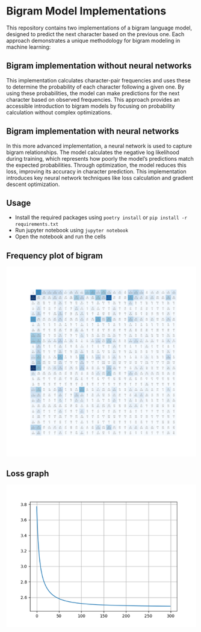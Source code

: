 # Bigram Model Implementations

This repository contains two implementations of a bigram language model, designed to predict the next character based on the previous one. Each approach demonstrates a unique methodology for bigram modeling in machine learning:

## Bigram implementation without neural networks

This implementation calculates character-pair frequencies and uses these to determine the probability of each character following a given one. By using these probabilities, the model can make predictions for the next character based on observed frequencies. This approach provides an accessible introduction to bigram models by focusing on probability calculation without complex optimizations.

## Bigram implementation with neural networks

In this more advanced implementation, a neural network is used to capture bigram relationships. The model calculates the negative log likelihood during training, which represents how poorly the model’s predictions match the expected probabilities. Through optimization, the model reduces this loss, improving its accuracy in character prediction. This implementation introduces key neural network techniques like loss calculation and gradient descent optimization.

## Usage

- Install the required packages using `poetry install` or `pip install -r requirements.txt`
- Run jupyter notebook using `jupyter notebook`
- Open the notebook and run the cells

## Frequency plot of bigram

![Frequency plot of bigram](./static/frequency_plot.png)

## Loss graph

![Loss graph](./static/loss_graph.png)

